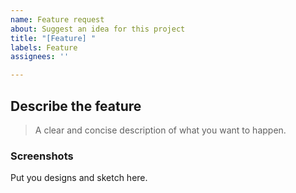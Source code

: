 ```yaml
---
name: Feature request
about: Suggest an idea for this project
title: "[Feature] "
labels: Feature
assignees: ''

---
```


## Describe the feature
> A clear and concise description of what you want to happen.

### Screenshots
Put you designs and sketch here.
